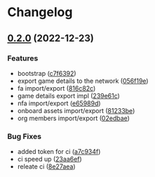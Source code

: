 # Changelog

## [0.2.0](https://github.com/finalbiome/finalbiome-impex/compare/finalbiome-impex-v0.1.0...finalbiome-impex-v0.2.0) (2022-12-23)


### Features

* bootstrap ([c7f6392](https://github.com/finalbiome/finalbiome-impex/commit/c7f63927b5305ac97f3148fb521c2aae868b1477))
* export game details to the network ([056f19e](https://github.com/finalbiome/finalbiome-impex/commit/056f19ed673a989b01eabfd70a88bd4b2d791f89))
* fa import/export ([816c82c](https://github.com/finalbiome/finalbiome-impex/commit/816c82c213ab74307bcf3b41b74bb1706bb63ff5))
* game details export impl ([239e61c](https://github.com/finalbiome/finalbiome-impex/commit/239e61c561735c6dc90fef5b4a323b9a207a5d5d))
* nfa import/export ([e65989d](https://github.com/finalbiome/finalbiome-impex/commit/e65989de1240c4854aaccdd221a9e07be98b0976))
* onboard assets import/export ([81233be](https://github.com/finalbiome/finalbiome-impex/commit/81233be0d04a0815cfedc6dc2956992e57a686fa))
* org members import/export ([02edbae](https://github.com/finalbiome/finalbiome-impex/commit/02edbae26d935185e5c4b80232e21f3953d3ef49))


### Bug Fixes

* added token for ci ([a7c934f](https://github.com/finalbiome/finalbiome-impex/commit/a7c934f20c778b21dea51bf7233c7d02dcfee402))
* ci speed up ([23aa6ef](https://github.com/finalbiome/finalbiome-impex/commit/23aa6ef025803e4d1ff006be76e0383df9a5db38))
* releate ci ([8e27aea](https://github.com/finalbiome/finalbiome-impex/commit/8e27aea4ed6279ff086b41ad70bce3d98d8915cd))
